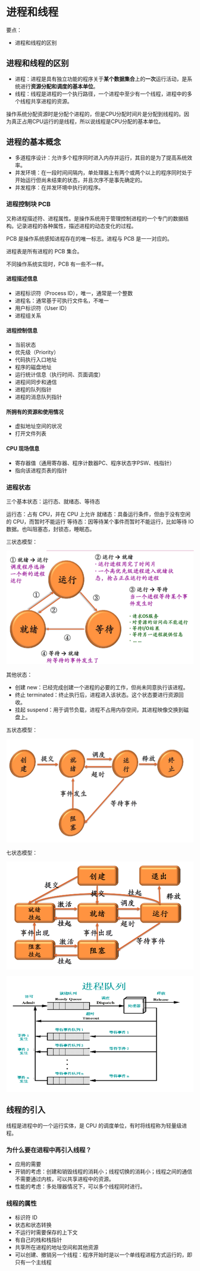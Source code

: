 # 进程和线程

要点：

- 进程和线程的区别

## 进程和线程的区别

- 进程：进程是具有独立功能的程序关于**某个数据集合**上的**一次**运行活动，是系统进行**资源分配和调度的基本单位**。
- 线程：线程是进程的一个执行路径，一个进程中至少有一个线程，进程中的多个线程共享进程的资源。

操作系统分配资源时是分配个进程的，但是CPU分配时间片是分配到线程的。因为真正占用CPU运行的是线程，所以说线程是CPU分配的基本单位。

## 进程的基本概念

- 多道程序设计：允许多个程序同时进入内存并运行，其目的是为了提高系统效率。
- 并发环境：在一段时间间隔内，单处理器上有两个或两个以上的程序同时处于开始运行但尚未结束的状态，并且次序不是事先确定的。
- 并发程序：在并发环境中执行的程序。

### 进程控制块 PCB

又称进程描述符、进程属性。是操作系统用于管理控制进程的一个专门的数据结构。记录进程的各种属性，描述进程的动态变化的过程。

PCB 是操作系统感知进程存在的唯一标志。进程与 PCB 是一一对应的。

进程表是所有进程的 PCB 集合。

不同操作系统实现时，PCB 有一些不一样。

#### 进程描述信息

- 进程标识符（Process ID），唯一，通常是一个整数
- 进程名：通常基于可执行文件名，不唯一
- 用户标识符（User ID）
- 进程组关系

#### 进程控制信息

- 当前状态
- 优先级（Priority）
- 代码执行入口地址
- 程序的磁盘地址
- 运行统计信息（执行时间、页面调度）
- 进程间同步和通信
- 进程的队列指针
- 进程的消息队列指针

#### 所拥有的资源和使用情况

- 虚拟地址空间的状况
- 打开文件列表

#### CPU 现场信息

- 寄存器值（通用寄存器、程序计数器PC、程序状态字PSW、栈指针）
- 指向该进程页表的指针

### 进程状态

三个基本状态：运行态、就绪态、等待态

运行态：占有 CPU，并在 CPU 上允许
就绪态：具备运行条件，但由于没有空闲的 CPU，而暂时不能运行
等待态：因等待某个事件而暂时不能运行，比如等待 IO 数据。也叫阻塞态，封锁态，睡眠态。

三状态模型：

![](_v_images/20190809184528581_13264.png)

其他状态：

- 创建 new：已经完成创建一个进程的必要的工作，但尚未同意执行该进程。
- 终止 terminated：终止执行后，进程进入该状态。这个状态要进行资源回收。
- 挂起 suspend：用于调节负载，进程不占用内存空间，其进程映像交换到磁盘上。

五状态模型：

![](_v_images/20190809185016767_27882.png)

七状态模型：

![](_v_images/20190809185057580_12619.png)

![](_v_images/20190809205630906_30473.png)

## 线程的引入

线程是进程中的一个运行实体，是 CPU 的调度单位，有时将线程称为轻量级进程。

### 为什么要在进程中再引入线程？

- 应用的需要
- 开销的考虑：创建和销毁线程的消耗小；线程切换的消耗小；线程之间的通信不需要通过内核，可以共享进程中的资源。
- 性能的考虑：多处理器情况下，可以多个线程同时进行。

### 线程的属性

- 标识符 ID
- 状态和状态转换
- 不运行时需要保存的上下文
- 有自己的栈和栈指针
- 共享所在进程的地址空间和其他资源
- 可以创建、撤销另一个线程：程序开始时是以一个单线程进程方式运行的，即只有一个主线程

